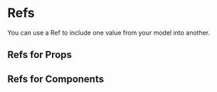 # Refs

You can use a Ref to include one value from your model into another.

## Refs for Props



## Refs for Components